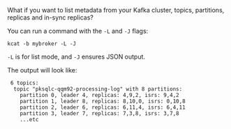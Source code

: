 What if you want to list metadata from your Kafka cluster, topics, partitions, replicas and in-sync replicas? 

You can run a command with the `-L` and `-J` flags:

```
kcat -b mybroker -L -J
```

`-L` is for list mode, and `-J` ensures JSON output. 

The output will look like:

```
 6 topics:
  topic "pksqlc-qqm92-processing-log" with 8 partitions:
    partition 0, leader 4, replicas: 4,9,2, isrs: 9,4,2
    partition 1, leader 8, replicas: 8,10,0, isrs: 0,10,8
    partition 2, leader 6, replicas: 6,11,4, isrs: 6,4,11
    partition 3, leader 7, replicas: 7,3,8, isrs: 3,7,8
    ...etc
```

